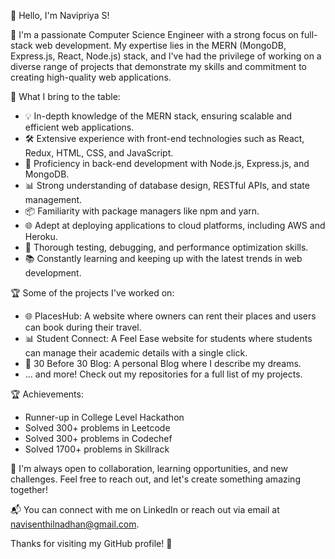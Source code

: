 
👋 Hello, I'm Navipriya S!

🚀 I'm a passionate Computer Science Engineer with a strong focus on full-stack web development. My expertise lies in the MERN (MongoDB, Express.js, React, Node.js) stack, and I've had the privilege of working on a diverse range of projects that demonstrate my skills and commitment to creating high-quality web applications.

🔨 What I bring to the table:
- 💡 In-depth knowledge of the MERN stack, ensuring scalable and efficient web applications.
- 🛠️ Extensive experience with front-end technologies such as React, Redux, HTML, CSS, and JavaScript.
- 🧰 Proficiency in back-end development with Node.js, Express.js, and MongoDB.
- 📊 Strong understanding of database design, RESTful APIs, and state management.
- 📦 Familiarity with package managers like npm and yarn.
- 🌐 Adept at deploying applications to cloud platforms, including AWS and Heroku.
- 📐 Thorough testing, debugging, and performance optimization skills.
- 📚 Constantly learning and keeping up with the latest trends in web development.

🏆 Some of the projects I've worked on:
- 🌐 PlacesHub: A website where owners can rent their places and users can book during their travel.
- 📊 Student Connect: A Feel Ease website for students where students can manage their academic details with a single click.
- 📱 30 Before 30 Blog: A personal Blog where I describe my dreams.
- ... and more! Check out my repositories for a full list of my projects.

🏆 Achievements:
- Runner-up in College Level Hackathon
- Solved 300+ problems in Leetcode
- Solved 300+ problems in Codechef
- Solved 1700+ problems in Skillrack

🤝 I'm always open to collaboration, learning opportunities, and new challenges. Feel free to reach out, and let's create something amazing together!

📬 You can connect with me on LinkedIn or reach out via email at navisenthilnadhan@gmail.com.

Thanks for visiting my GitHub profile! 🚀
